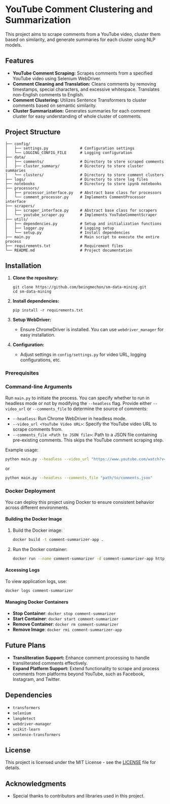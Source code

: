 # YouTube Comment Clustering and Summarization

This project aims to scrape comments from a YouTube video, cluster them based on similarity, and generate summaries for each cluster using NLP models.

## Features

- **YouTube Comment Scraping:** Scrapes comments from a specified YouTube video using Selenium WebDriver.
- **Comment Cleaning and Translation:** Cleans comments by removing timestamps, special characters, and excessive whitespace. Translates non-English comments to English.
- **Comment Clustering:** Utilizes Sentence Transformers to cluster comments based on semantic similarity.
- **Cluster Summarization:** Generates summaries for each comment cluster for easy understanding of whole cluster of comments.

## Project Structure

```
├── config/
│   ├── settings.py              # Configuration settings
│   └── LOGGING_CONFIG_FILE      # Logging configuration
├── data/
│   ├── comments/                # Directory to store scraped comments
│   ├── cluster_summary/         # Directory to store cluster summaries
│   └── clusters/                # Directory to store comment clusters
├── logs/                        # Directory to store log files
├── notebooks                    # Directory to store ipynb notebooks
├── processors/
│   ├── processor_interface.py   # Abstract base class for processors
│   └── comment_processor.py     # Implements CommentProcessor interface
├── scrapers/
│   ├── scraper_interface.py     # Abstract base class for scrapers
│   └── youtube_scraper.py       # Implements YouTubeCommentScraper
├── utils/
│   ├── dependencies.py          # Setup and initialization functions
│   ├── logger.py                # Logging setup
│   └── setup.py                 # Install dependencies
├── main.py                      # Main script to execute the entire process
├── requirements.txt             # Requirement files
└── README.md                    # Project documentation
```

## Installation

1. **Clone the repository:**
   ```
   git clone https://github.com/beingmechon/sm-data-mining.git
   cd sm-data-mining
   ```

2. **Install dependencies:**
   ```
   pip install -r requirements.txt
   ```

3. **Setup WebDriver:**
   - Ensure ChromeDriver is installed. You can use `webdriver_manager` for easy installation.

4. **Configuration:**
   - Adjust settings in `config/settings.py` for video URL, logging configurations, etc.

### Prerequisites

### Command-line Arguments

Run `main.py` to initiate the process. You can specify whether to run in headless mode or not by modifying the `--headless` flag. Provide either `--video_url` or `--comments_file` to determine the source of comments:

- `--headless`: Run Chrome WebDriver in headless mode.
- `--video_url <YouTube Video URL>`: Specify the YouTube video URL to scrape comments from.
- `--comments_file <Path to JSON file>`: Path to a JSON file containing pre-existing comments. This skips the YouTube comment scraping step.

Example usage:

```bash
python main.py --headless --video_url "https://www.youtube.com/watch?v=VIDEO_ID"
```

or

```bash
python main.py --headless --comments_file "path/to/comments.json"
```

### Docker Deployment

You can deploy this project using Docker to ensure consistent behavior across different environments.

#### Building the Docker Image

1. Build the Docker image:

   ```bash
   docker build -t comment-summarizer-app .
   ```

2. Run the Docker container:

   ```bash
   docker run --name comment-summarizer -d comment-summarizer-app https://www.youtube.com/watch?v=YOUR_VIDEO_ID

   ```

#### Accessing Logs

To view application logs, use:

```bash
docker logs comment-summarizer
```

#### Managing Docker Containers

- **Stop Container**: `docker stop comment-summarizer`
- **Start Container**: `docker start comment-summarizer`
- **Remove Container**: `docker rm comment-summarizer`
- **Remove Image**: `docker rmi comment-summarizer-app`

## Future Plans

- **Transliteration Support:** Enhance comment processing to handle transliterated comments effectively.
- **Expand Platform Support:** Extend functionality to scrape and process comments from platforms beyond YouTube, such as Facebook, Instagram, and Twitter.

## Dependencies

- `transformers`
- `selenium`
- `langdetect`
- `webdriver-manager`
- `scikit-learn`
- `sentence-transformers`



## License

This project is licensed under the MIT License - see the [LICENSE](https://github.com/git/git-scm.com/blob/main/MIT-LICENSE.txt) file for details.

## Acknowledgments

- Special thanks to contributors and libraries used in this project.
